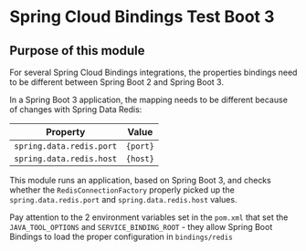 # Spring Cloud Bindings Test Boot 3

## Purpose of this module

For several Spring Cloud Bindings integrations, the properties bindings need to be different between Spring Boot 2 and Spring Boot 3.

In a Spring Boot 3 application, the mapping needs to be different because of changes with Spring Data Redis:

| Property                 | Value    |
|--------------------------|----------|
| `spring.data.redis.port` | `{port}` |
| `spring.data.redis.host` | `{host}` |

This module runs an application, based on Spring Boot 3, and checks whether the `RedisConnectionFactory` properly picked up the `spring.data.redis.port` and `spring.data.redis.host` values.

Pay attention to the 2 environment variables set in the `pom.xml` that set the `JAVA_TOOL_OPTIONS` and `SERVICE_BINDING_ROOT` - they allow Spring Boot Bindings to load the proper configuration in `bindings/redis`